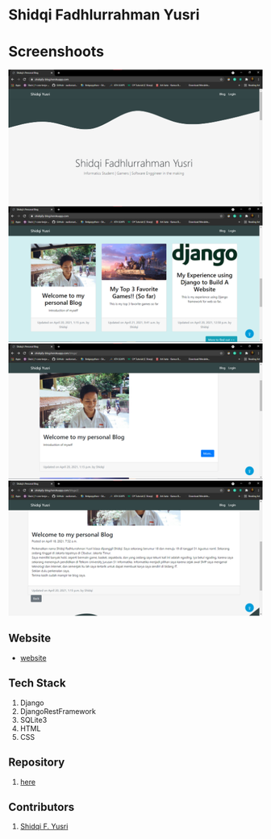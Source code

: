 # Shidqi Fadhlurrahman Yusri

# Screenshoots
![](./screenshots/Home.png)
![](./screenshots/Card-deck.png)
![](./screenshots/blog-posts.png)
![](./screenshots/detail-blog.png)

## Website
- [website](https://shidqify-blog.herokuapp.com/)

## Tech Stack
1. Django
2. DjangoRestFramework
3. SQLite3
4. HTML
5. CSS

## Repository
1. [here](https://github.com/shidqify/Web-using-Django)

## Contributors
1. [Shidqi F. Yusri](https://github.com/shidqify)

